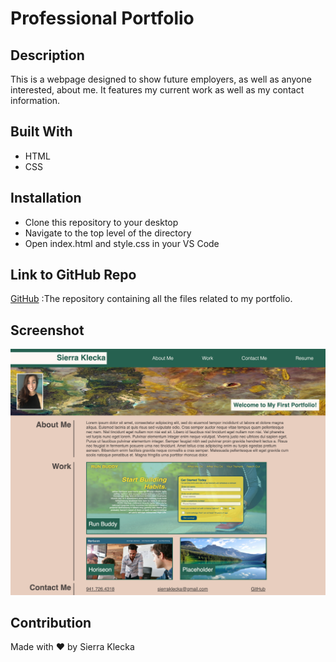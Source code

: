 # Professional Portfolio

## Description

This is a webpage designed to show future employers, as well as anyone interested, about me. It features my current work as well as my contact information.

## Built With
* HTML
* CSS

## Installation
* Clone this repository to your desktop
* Navigate to the top level of the directory
* Open index.html and style.css in your VS Code

## Link to GitHub Repo

[GitHub](https://github.com/sklecka/professional-portfolio) :The repository containing all the files related to my portfolio.

## Screenshot

![ScreenShot](./assets/images/screenshot-page.png)

## Contribution

Made with ❤️ by Sierra Klecka